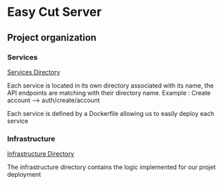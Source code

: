 # Easy Cut Server

## Project organization

### Services

[Services Directory](services/)

Each service is located in its own directory associated with its name, the API endpoints are matching
with their directory name. Example : Create account --> auth/create/account

Each service is defined by a Dockerfile allowing us to easily deploy each service

### Infrastructure

[Infrastructure Directory](infra/)

The infrastructure directory contains the logic implemented for our projet deployment